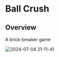 # Ball Crush
## Overview
A brick-breaker game

![2024-07-04 21-11-41](https://github.com/HorneOnne/Freelance_BallCrush/assets/65548001/bee2b424-6909-4f9e-bd94-f12c018d2bda)
